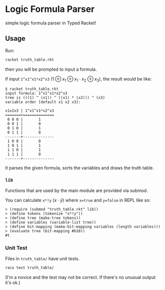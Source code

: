 # Logic Formula Parser

simple logic formula parser in Typed Racket!

## Usage

Run:
```sh
racket truth_table.rkt
```
then you will be prompted to input a formula.

If input `1^x1^x1*x2^x3` ($1 \oplus x_1 \oplus x_1 \cdot x_2 \oplus x_3$),
the result would be like:
```
$ racket truth_table.rkt
input formula: 1^x1^x1*x2^x3
tree is (((1) ^ (x1)) ^ ((x1) * (x2))) ^ (x3)
variable order [default x1 x2 x3]:

x1x2x3 | 1^x1^x1*x2^x3
=======+==============
 0 0 0 |       1
 0 0 1 |       0
 0 1 0 |       1
 0 1 1 |       0
-------+--------------
 1 0 0 |       0
 1 0 1 |       1
 1 1 0 |       1
 1 1 1 |       0
-------+--------------
```
It parses the given formula, sorts the variables
and draws the truth table.

### `lib`

Functions that are used by the main module are provided via submod.

You can calculate `x*!y` ($x \cdot \bar{y}$)
where `x=true` and `y=false` in REPL like so:
```racket
> (require (submod "truth_table.rkt" lib))
> (define tokens (tokenize "x*!y"))
> (define tree (make-tree tokens))
> (define variables (variable-list tree))
> (define bit-mapping (make-bit-mapping variables (length variables)))
> (evaluate tree (bit-mapping #b10))
#t
```

### Unit Test

Files in `truth_table/` have unit tests.
```sh
raco test truth_table/
```
(I'm a novice and the test may not be correct.
If there's no unusual output it's ok.)

